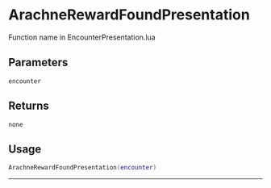 # ArachneRewardFoundPresentation
Function name in EncounterPresentation.lua
## Parameters
`encounter`
## Returns
`none`
## Usage
```lua
ArachneRewardFoundPresentation(encounter)
```
---
